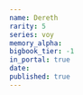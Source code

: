 ```yaml
---
name: Dereth
rarity: 5
series: voy
memory_alpha:
bigbook_tier: -1
in_portal: true
date:
published: true
---
```



